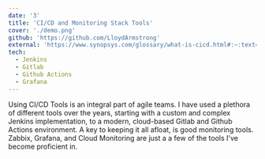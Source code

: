 ```yaml
---
date: '3'
title: 'CI/CD and Monitoring Stack Tools'
cover: './demo.png'
github: 'https://github.com/LloydArmstrong'
external: 'https://www.synopsys.com/glossary/what-is-cicd.html#:~:text=CI%20and%20CD%20stand%20for,are%20made%20frequently%20and%20reliably.'
tech:
  - Jenkins
  - Gitlab
  - Github Actions
  - Grafana
---
```


Using CI/CD Tools is an integral part of agile teams. I have used a plethora of different tools over the years, starting with a custom and complex Jenkins implementation, to a modern, cloud-based Gitlab and Github Actions environment. A key to keeping it all afloat, is good monitoring tools. Zabbix, Grafana, and Cloud Monitoring are just a a few of the tools I've become proficient in.
